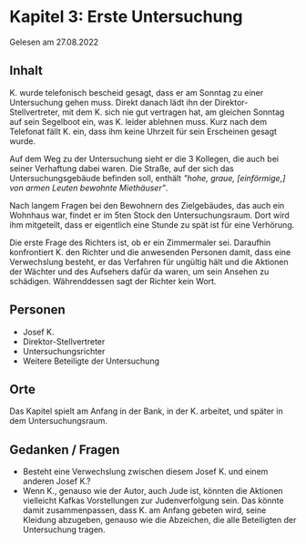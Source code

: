 # Kapitel 3: Erste Untersuchung

Gelesen am 27.08.2022

## Inhalt

K. wurde telefonisch bescheid gesagt, dass er am Sonntag zu einer Untersuchung gehen muss.
Direkt danach lädt ihn der Direktor-Stellvertreter, mit dem K. sich nie gut vertragen hat,
am gleichen Sonntag auf sein Segelboot ein, was K. leider ablehnen muss.
Kurz nach dem Telefonat fällt K. ein, dass ihm keine Uhrzeit für sein Erscheinen gesagt wurde.

Auf dem Weg zu der Untersuchung sieht er die 3 Kollegen, die auch bei seiner Verhaftung dabei waren.
Die Straße, auf der sich das Untersuchungsgebäude befinden soll, enthält
_"hohe, graue, \[einförmige,] von armen Leuten bewohnte Miethäuser"_.

Nach langem Fragen bei den Bewohnern des Zielgebäudes, das auch ein Wohnhaus war,
findet er im 5ten Stock den Untersuchungsraum.
Dort wird ihm mitgeteilt, dass er eigentlich eine Stunde zu spät ist für eine Verhörung.

Die erste Frage des Richters ist, ob er ein Zimmermaler sei.
Daraufhin konfrontiert K. den Richter und die anwesenden Personen damit,
dass eine Verwechslung besteht, er das Verfahren für ungültig hält
und die Aktionen der Wächter und des Aufsehers dafür da waren, um sein Ansehen zu schädigen.
Währenddessen sagt der Richter kein Wort.

## Personen

- Josef K.
- Direktor-Stellvertreter
- Untersuchungsrichter
- Weitere Beteiligte der Untersuchung

## Orte

Das Kapitel spielt am Anfang in der Bank, in der K. arbeitet, und später in dem Untersuchungsraum.

## Gedanken / Fragen

- Besteht eine Verwechslung zwischen diesem Josef K. und einem anderen Josef K.?
- Wenn K., genauso wie der Autor, auch Jude ist,
  könnten die Aktionen vielleicht Kafkas Vorstellungen zur Judenverfolgung sein.
  Das könnte damit zusammenpassen, dass K. am Anfang gebeten wird, seine Kleidung abzugeben, genauso wie die Abzeichen,
  die alle Beteiligten der Untersuchung tragen.
